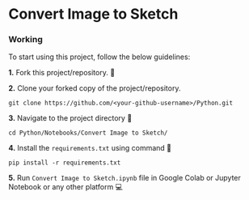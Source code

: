 # Convert Image to Sketch

### Working
To start using this project, follow the below guidelines: 

**1.**  Fork this project/repository. 🍴

**2.**  Clone your forked copy of the project/repository.

```
git clone https://github.com/<your-github-username>/Python.git
```

**3.** Navigate to the project directory :file_folder: 

```
cd Python/Notebooks/Convert Image to Sketch/
```

**4.** Install the `requirements.txt` using command 🔧

```
pip install -r requirements.txt
```

**5.** Run `Convert Image to Sketch.ipynb` file in Google Colab or Jupyter Notebook or any other platform 💻
